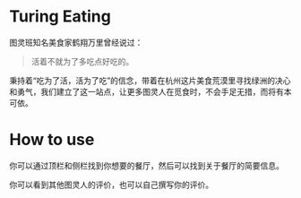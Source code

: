 # Turing Eating

图灵班知名美食家鹤翔万里曾经说过：

> 活着不就为了多吃点好吃的。

秉持着“吃为了活，活为了吃”的信念，带着在杭州这片美食荒漠里寻找绿洲的决心和勇气，我们建立了这一站点，让更多图灵人在觅食时，不会手足无措，而将有本可依。

# How to use

你可以通过顶栏和侧栏找到你想要的餐厅，然后可以找到关于餐厅的简要信息。

你可以看到其他图灵人的评价，也可以自己撰写你的评价。
